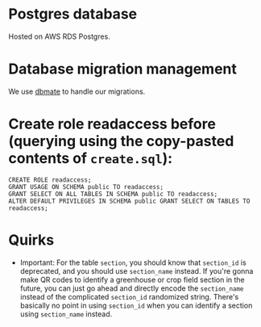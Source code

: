 # Postgres database
Hosted on AWS RDS Postgres.

# Database migration management
We use [dbmate](https://github.com/amacneil/dbmate) to handle our migrations.

# Create role readaccess before (querying using the copy-pasted contents of `create.sql`):
```
CREATE ROLE readaccess;
GRANT USAGE ON SCHEMA public TO readaccess;
GRANT SELECT ON ALL TABLES IN SCHEMA public TO readaccess;
ALTER DEFAULT PRIVILEGES IN SCHEMA public GRANT SELECT ON TABLES TO readaccess;
```

# Quirks
* Important: For the table `section`, you should know that `section_id` is deprecated, and you should use `section_name` instead. If you're gonna make QR codes to identify a greenhouse or crop field section in the future, you can just go ahead and directly encode the `section_name` instead of the complicated `section_id` randomized string. There's basically no point in using `section_id` when you can identify a section using `section_name` instead.
